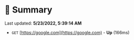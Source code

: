 # 📖 Summary
Last updated: **5/23/2022, 5:39:14 AM**

- `GET` [https://google.com](https://google.com) - **Up** (166ms)
